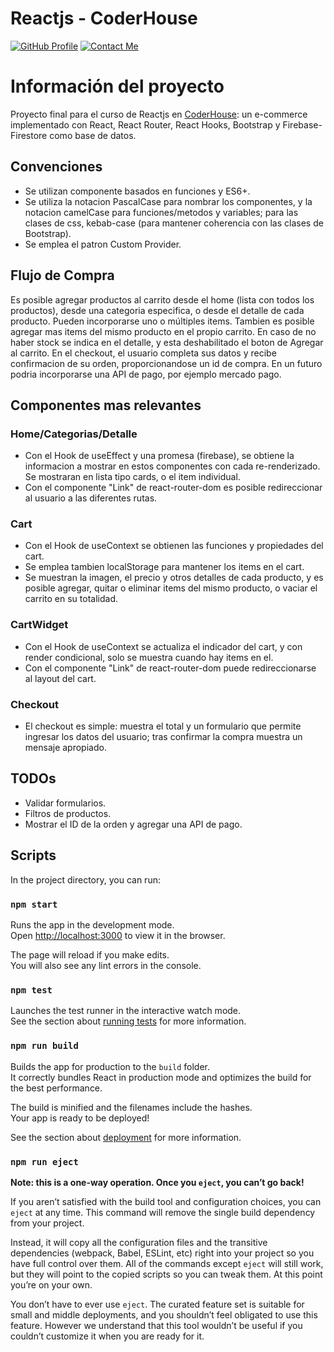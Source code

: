 # Reactjs - CoderHouse

[![GitHub Profile](https://img.shields.io/badge/GitHub-informational?style=for-the-badge&logo=GitHub&logoColor=171515&color=23272d)](https://github.com/EmilianoGrange)
[![Contact Me](https://img.shields.io/badge/Email-informational?style=for-the-badge&logo=Mail.Ru&logoColor=fff&color=23272d)](mailto:insignificance69@hotmail.com)

# Información del proyecto

Proyecto final para el curso de Reactjs en [CoderHouse](https://www.coderhouse.com): un e-commerce implementado con React, React Router, React Hooks, Bootstrap y Firebase-Firestore como base de datos.

## Convenciones

-   Se utilizan componente basados en funciones y ES6+.
-   Se utiliza la notacion PascalCase para nombrar los componentes, y la notacion camelCase para funciones/metodos y variables; para las clases de css, kebab-case (para mantener coherencia con las clases de Bootstrap).
-   Se emplea el patron Custom Provider.

## Flujo de Compra

Es posible agregar productos al carrito desde el home (lista con todos los productos), desde una categoria especifica, o desde el detalle de cada producto. Pueden incorporarse uno o múltiples items. Tambien es posible agregar mas items del mismo producto en el propio carrito. En caso de no haber stock se indica en el detalle, y esta deshabilitado el boton de Agregar al carrito. En el checkout, el usuario completa sus datos y recibe confirmacion de su orden, proporcionandose un id de compra.
En un futuro podria incorporarse una API de pago, por ejemplo mercado pago.

## Componentes mas relevantes

### Home/Categorias/Detalle

-   Con el Hook de useEffect y una promesa (firebase), se obtiene la informacion a mostrar en estos componentes con cada re-renderizado. Se mostraran en lista tipo cards, o el item individual.
-   Con el componente "Link" de react-router-dom es posible redireccionar al usuario a las diferentes rutas.

### Cart

-   Con el Hook de useContext se obtienen las funciones y propiedades del cart.
-   Se emplea tambien localStorage para mantener los items en el cart.
-   Se muestran la imagen, el precio y otros detalles de cada producto, y es posible agregar, quitar o eliminar items del mismo producto, o vaciar el carrito en su totalidad.

### CartWidget

-   Con el Hook de useContext se actualiza el indicador del cart, y con render condicional, solo se muestra cuando hay items en el.
-   Con el componente "Link" de react-router-dom puede redireccionarse al layout del cart.

### Checkout

-   El checkout es simple: muestra el total y un formulario que permite ingresar los datos del usuario; tras confirmar la compra muestra un mensaje apropiado.

## TODOs
- Validar formularios.
- Filtros de productos.
- Mostrar el ID de la orden y agregar una API de pago.

## Scripts

In the project directory, you can run:

### `npm start`

Runs the app in the development mode.\
Open [http://localhost:3000](http://localhost:3000) to view it in the browser.

The page will reload if you make edits.\
You will also see any lint errors in the console.

### `npm test`

Launches the test runner in the interactive watch mode.\
See the section about [running tests](https://facebook.github.io/create-react-app/docs/running-tests) for more information.

### `npm run build`

Builds the app for production to the `build` folder.\
It correctly bundles React in production mode and optimizes the build for the best performance.

The build is minified and the filenames include the hashes.\
Your app is ready to be deployed!

See the section about [deployment](https://facebook.github.io/create-react-app/docs/deployment) for more information.

### `npm run eject`

**Note: this is a one-way operation. Once you `eject`, you can’t go back!**

If you aren’t satisfied with the build tool and configuration choices, you can `eject` at any time. This command will remove the single build dependency from your project.

Instead, it will copy all the configuration files and the transitive dependencies (webpack, Babel, ESLint, etc) right into your project so you have full control over them. All of the commands except `eject` will still work, but they will point to the copied scripts so you can tweak them. At this point you’re on your own.

You don’t have to ever use `eject`. The curated feature set is suitable for small and middle deployments, and you shouldn’t feel obligated to use this feature. However we understand that this tool wouldn’t be useful if you couldn’t customize it when you are ready for it.